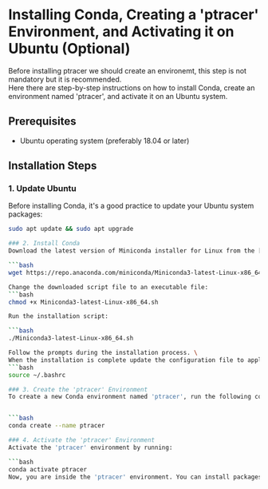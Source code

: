 # Installing Conda, Creating a 'ptracer' Environment, and Activating it on Ubuntu (Optional)

Before installing ptracer we should create an environemt, this step is not mandatory but it is recommended. \
Here there are step-by-step instructions on how to install Conda, create an environment named 'ptracer', and activate it on an Ubuntu system.

## Prerequisites

- Ubuntu operating system (preferably 18.04 or later)

## Installation Steps

### 1. Update Ubuntu

Before installing Conda, it's a good practice to update your Ubuntu system packages:

```bash
sudo apt update && sudo apt upgrade

### 2. Install Conda
Download the latest version of Miniconda installer for Linux from the [official website](https://docs.conda.io/en/latest/miniconda.html).

```bash
wget https://repo.anaconda.com/miniconda/Miniconda3-latest-Linux-x86_64.sh

Change the downloaded script file to an executable file:
```bash
chmod +x Miniconda3-latest-Linux-x86_64.sh

Run the installation script:

```bash
./Miniconda3-latest-Linux-x86_64.sh

Follow the prompts during the installation process. \
When the installation is complete update the configuration file to apply the changes.
```bash
source ~/.bashrc

### 3. Create the 'ptracer' Environment
To create a new Conda environment named 'ptracer', run the following command:


```bash
conda create --name ptracer

### 4. Activate the 'ptracer' Environment
Activate the 'ptracer' environment by running:

```bash
conda activate ptracer
Now, you are inside the 'ptracer' environment. You can install packages and run your project inside this environment.
